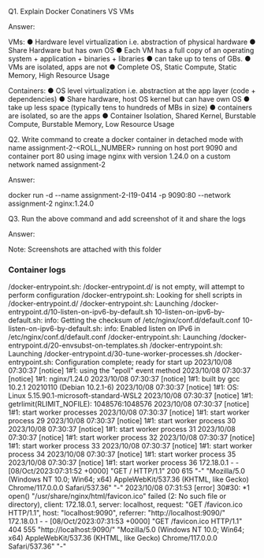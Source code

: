 Q1. Explain Docker Conatiners VS VMs

Answer:

VMs:
● Hardware level virtualization i.e. abstraction of physical hardware
● Share Hardware but has own OS
● Each VM has a full copy of an operating system + application + binaries + libraries ● can take up to tens of GBs.
● VMs are isolated, apps are not
● Complete OS, Static Compute, Static Memory, High Resource Usage

Containers:
● OS level virtualization i.e. abstraction at the app layer (code + dependencies)
● Share hardware, host OS kernel but can have own OS
● take up less space (typically tens to hundreds of MBs in size)
● containers are isolated, so are the apps ● Container Isolation, Shared Kernel, Burstable Compute, Burstable Memory, Low Resource Usage

Q2. Write command to create a docker container in detached mode with name assignment-2-<ROLL_NUMBER> running on host port 9090 and container port 80 using image nginx with version 1.24.0 on a custom network named assignment-2

Answer:

docker run -d --name assignment-2-I19-0414 -p 9090:80 --network assignment-2 nginx:1.24.0

Q3. Run the above command and add screenshot of it and share the logs

Answer:

Note: Screenshots are attached with this folder

### Container logs

/docker-entrypoint.sh: /docker-entrypoint.d/ is not empty, will attempt to perform configuration
/docker-entrypoint.sh: Looking for shell scripts in /docker-entrypoint.d/
/docker-entrypoint.sh: Launching /docker-entrypoint.d/10-listen-on-ipv6-by-default.sh
10-listen-on-ipv6-by-default.sh: info: Getting the checksum of /etc/nginx/conf.d/default.conf
10-listen-on-ipv6-by-default.sh: info: Enabled listen on IPv6 in /etc/nginx/conf.d/default.conf
/docker-entrypoint.sh: Launching /docker-entrypoint.d/20-envsubst-on-templates.sh
/docker-entrypoint.sh: Launching /docker-entrypoint.d/30-tune-worker-processes.sh
/docker-entrypoint.sh: Configuration complete; ready for start up
2023/10/08 07:30:37 [notice] 1#1: using the "epoll" event method
2023/10/08 07:30:37 [notice] 1#1: nginx/1.24.0
2023/10/08 07:30:37 [notice] 1#1: built by gcc 10.2.1 20210110 (Debian 10.2.1-6)
2023/10/08 07:30:37 [notice] 1#1: OS: Linux 5.15.90.1-microsoft-standard-WSL2
2023/10/08 07:30:37 [notice] 1#1: getrlimit(RLIMIT_NOFILE): 1048576:1048576
2023/10/08 07:30:37 [notice] 1#1: start worker processes
2023/10/08 07:30:37 [notice] 1#1: start worker process 29
2023/10/08 07:30:37 [notice] 1#1: start worker process 30
2023/10/08 07:30:37 [notice] 1#1: start worker process 31
2023/10/08 07:30:37 [notice] 1#1: start worker process 32
2023/10/08 07:30:37 [notice] 1#1: start worker process 33
2023/10/08 07:30:37 [notice] 1#1: start worker process 34
2023/10/08 07:30:37 [notice] 1#1: start worker process 35
2023/10/08 07:30:37 [notice] 1#1: start worker process 36
172.18.0.1 - - [08/Oct/2023:07:31:52 +0000] "GET / HTTP/1.1" 200 615 "-" "Mozilla/5.0 (Windows NT 10.0; Win64; x64) AppleWebKit/537.36 (KHTML, like Gecko) Chrome/117.0.0.0 Safari/537.36" "-"
2023/10/08 07:31:53 [error] 30#30: \*1 open() "/usr/share/nginx/html/favicon.ico" failed (2: No such file or directory), client: 172.18.0.1, server: localhost, request: "GET /favicon.ico HTTP/1.1", host: "localhost:9090", referrer: "http://localhost:9090/"
172.18.0.1 - - [08/Oct/2023:07:31:53 +0000] "GET /favicon.ico HTTP/1.1" 404 555 "http://localhost:9090/" "Mozilla/5.0 (Windows NT 10.0; Win64; x64) AppleWebKit/537.36 (KHTML, like Gecko) Chrome/117.0.0.0 Safari/537.36" "-"
